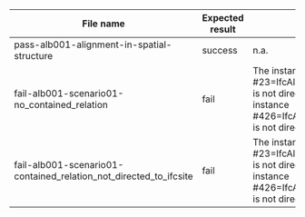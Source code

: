 | File name                                                         | Expected result | Error log                                                                                                                                                                   | Description                                                                                  |
|-------------------------------------------------------------------|-----------------|-----------------------------------------------------------------------------------------------------------------------------------------------------------------------------|----------------------------------------------------------------------------------------------|
| pass-alb001-alignment-in-spatial-structure                        | success         | n.a.                                                                                                                                                                        |                                                                                              |
| fail-alb001-scenario01-no_contained_relation                      | fail            | The instance #23=IfcAlignment('2HT2$vx...FINED.) is not directly contained in IfcSite The instance #426=IfcAlignment('1pJ$fx...FINED.) is not directly contained in IfcSite | There is no IFCRELCONTAINEDINSPATIALSTRUCTURE relation between IFCALIGNMENT and IFCSITE      |
| fail-alb001-scenario01-contained_relation_not_directed_to_ifcsite | fail            | The instance #23=IfcAlignment('2HT2$vx...FINED.) is not directly contained in IfcSite The instance #426=IfcAlignment('1pJ$fx...FINED.) is not directly contained in IfcSite | The IFCRELCONTAINEDINSPATIALSTRUCTURE relation links IFCALIGNMENT to IFCBUILDING not IFCSITE |
